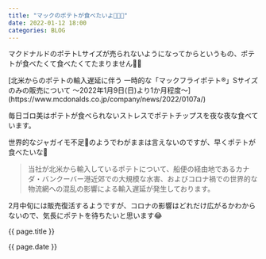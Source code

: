```yaml
---
title: "マックのポテトが食べたいよ🍟🍟🍟"
date: 2022-01-12 18:00
categories: BLOG
---  
```

<p>マクドナルドのポテトLサイズが売られないようになってからというもの、ポテトが食べたくて食べたくてたまりません💢😂</p>


<p>[北米からのポテトの輸入遅延に伴う
一時的な「マックフライポテト®」Sサイズのみの販売について
～2022年1月9日(日)より1か月程度～](https://www.mcdonalds.co.jp/company/news/2022/0107a/)</p>
<p>毎日ゴロ美はポテトが食べられないストレスでポテトチップスを夜な夜な食べています。</p>
<p>世界的なジャガイモ不足🥔のようでわがままは言えないのですが、早くポテトが食べたいな🍟</p>
<p>

>当社が北米から輸入しているポテトについて、船便の経由地であるカナダ・バンクーバー港近郊での大規模な水害、およびコロナ禍での世界的な物流網への混乱の影響による輸入遅延が発生しております。

</p>
<p>2月中旬には販売復活するようですが、コロナの影響はどれだけ広がるかわからないので、気長にポテトを待ちたいと思います😂</p>
<p>{{ page.title }}</p>
<p>{{ page.date }}</p>